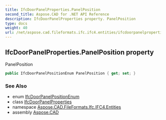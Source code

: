 ```yaml
---
title: IfcDoorPanelProperties.PanelPosition
second_title: Aspose.CAD for .NET API Reference
description: IfcDoorPanelProperties property. PanelPosition
type: docs
weight: 40
url: /net/aspose.cad.fileformats.ifc.ifc4.entities/ifcdoorpanelproperties/panelposition/
---
```

## IfcDoorPanelProperties.PanelPosition property

PanelPosition

```csharp
public IfcDoorPanelPositionEnum PanelPosition { get; set; }
```

### See Also

* enum [IfcDoorPanelPositionEnum](../../../aspose.cad.fileformats.ifc.ifc4.types/ifcdoorpanelpositionenum/)
* class [IfcDoorPanelProperties](../)
* namespace [Aspose.CAD.FileFormats.Ifc.IFC4.Entities](../../ifcdoorpanelproperties/)
* assembly [Aspose.CAD](../../../)


